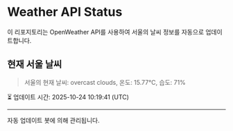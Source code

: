 
# Weather API Status

이 리포지토리는 OpenWeather API를 사용하여 서울의 날씨 정보를 자동으로 업데이트합니다.

## 현재 서울 날씨
> 서울의 현재 날씨: overcast clouds, 온도: 15.77°C, 습도: 71%

⏳ 업데이트 시간: 2025-10-24 10:19:41 (UTC)

---
자동 업데이트 봇에 의해 관리됩니다.
